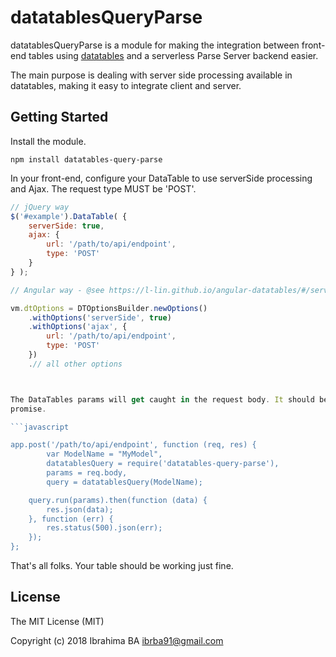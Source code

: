 # datatablesQueryParse

datatablesQueryParse is a module for making the integration between front-end tables using
[datatables](https://www.datatables.net/) and a serverless Parse Server backend easier.

The main purpose is dealing with server side processing available in datatables, making it easy to integrate client and
server.

## Getting Started

Install the module.

```
npm install datatables-query-parse
```

In your front-end, configure your DataTable to use serverSide processing and Ajax. The request type MUST be 'POST'.

```javascript
// jQuery way
$('#example').DataTable( {
    serverSide: true,
    ajax: {
        url: '/path/to/api/endpoint',
        type: 'POST'
    }
} );
```


```javascript
// Angular way - @see https://l-lin.github.io/angular-datatables/#/serverSideProcessing for full example

vm.dtOptions = DTOptionsBuilder.newOptions()
    .withOptions('serverSide', true)
    .withOptions('ajax', {
        url: '/path/to/api/endpoint',
        type: 'POST'
    })
    .// all other options



The DataTables params will get caught in the request body. It should be passed to the run method, which will return a
promise.

```javascript

app.post('/path/to/api/endpoint', function (req, res) {
        var ModelName = "MyModel",
        datatablesQuery = require('datatables-query-parse'),
        params = req.body,
        query = datatablesQuery(ModelName);

    query.run(params).then(function (data) {
        res.json(data);
    }, function (err) {
        res.status(500).json(err);
    });
};
```

That's all folks. Your table should be working just fine.

## License

The MIT License (MIT)

Copyright (c) 2018 Ibrahima BA ibrba91@gmail.com
